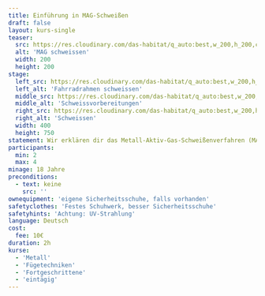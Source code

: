 ```yaml
---
title: Einführung in MAG-Schweißen
draft: false
layout: kurs-single
teaser:
  src: https://res.cloudinary.com/das-habitat/q_auto:best,w_200,h_200,c_fill,f_auto,dpr_auto/v1586981056/kurse/_DSC9837_preview_jlpwtf.jpg
  alt: 'MAG schweissen'
  width: 200
  height: 200
stage:
  left_src: https://res.cloudinary.com/das-habitat/q_auto:best,w_200,h_200,c_fill,f_auto,dpr_auto/v1586981136/kurse/20190914-schlosserei-09_qffsjq.jpg
  left_alt: 'Fahrradrahmen schweissen'
  middle_src: https://res.cloudinary.com/das-habitat/q_auto:best,w_200,h_200,c_fill,f_auto,dpr_auto/v1586981134/kurse/20190914-schlosserei-05_k6ju4n.jpg
  middle_alt: 'Schweissvorbereitungen'
  right_src: https://res.cloudinary.com/das-habitat/q_auto:best,w_200,h_200,c_fill,f_auto,dpr_auto/v1586981135/kurse/20190914-schlosserei-02_bok37z.jpg
  right_alt: 'Schweissen'
  width: 400
  height: 750
statement: Wir erklären dir das Metall-Aktiv-Gas-Schweißenverfahren (MAG) und die Einstellungsmöglichkeiten des Merkle Schweißgeräts. Der Kurs sieht die Möglichkeiten zum Üben vor. Es werden Stumpf-, Überlapp- und T-Stoßnähte an Stahlblechen geübt.
participants:
  min: 2
  max: 4
minage: 18 Jahre
preconditions:
  - text: keine
    src: ''
ownequipment: 'eigene Sicherheitsschuhe, falls vorhanden'
safetyclothes: 'Festes Schuhwerk, besser Sicherheitsschuhe'
safetyhints: 'Achtung: UV-Strahlung'
language: Deutsch
cost:
  fee: 10€
duration: 2h
kurse:
  - 'Metall'
  - 'Fügetechniken'
  - 'Fortgeschrittene'
  - 'eintägig'
---
```

